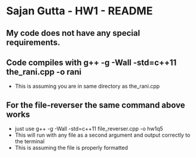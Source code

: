 # Sajan Gutta - HW1 - README
## My code does not have any special requirements.
## Code compiles with g++ -g -Wall -std=c++11 the_rani.cpp -o rani
* This is assuming you are in same directory as the_rani.cpp
## For the file-reverser the same command above works
* just use g++ -g -Wall -std=c++11 file_reverser.cpp -o hw1q5
* This will run with any file as a second argument and output correctly to the terminal
* This is assuming the file is properly formatted